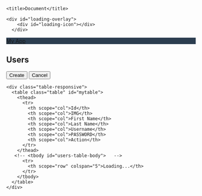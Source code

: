 <!DOCTYPE html>
<html lang="en">

<head>
    <meta charset="UTF-8">
    <meta http-equiv="X-UA-Compatible" content="IE=edge">
    <meta name="viewport" content="width=device-width, initial-scale=1.0">
    <link rel="stylesheet" type="text/css" href="style.css">
    <link href="https://cdn.jsdelivr.net/npm/bootstrap@5.0.1/dist/css/bootstrap.min.css" rel="stylesheet"
        integrity="sha384-+0n0xVW2eSR5OomGNYDnhzAbDsOXxcvSN1TPprVMTNDbiYZCxYbOOl7+AMvyTG2x" crossorigin="anonymous">

    <title>Document</title>
<style>
#loading-overlay {
  position: fixed;
  top: 0;
  left: 0;
  width: 100%;
  height: 100%;
  background: rgba(255, 255, 255, 0.7);
  z-index: 999;
  display: none;
}

#loading-icon {
  position: absolute;
  top: 50%;
  left: 50%;
  transform: translate(-50%, -50%);
  width: 30px;
  height: 30px;
  border: 5px solid #ccc;
  border-top-color: #333;
  border-radius: 50%;
  animation: loading-spin 1s linear infinite;
}

@keyframes loading-spin {
  from {
    transform: translate(-50%, -50%) rotate(0deg);
  }
  to {
    transform: translate(-50%, -50%) rotate(360deg);
  }
}

/* The Modal (background) */
.modal {
  display: none; /* Hidden by default */
  position: fixed; /* Stay in place */
  z-index: 1; /* Sit on top */
  left: 0;
  top: 0;
  width: 100%; /* Full width */
  height: 100%; /* Full height */
  overflow: auto; /* Enable scroll if needed */
  background-color: rgb(0, 0, 0); /* Fallback color */
  background-color: rgba(0, 0, 0, 0.4); /* Black w/ opacity */
  padding-top: 60px;
}

/* Modal Content/Box */
.modal-content {
  background-color: #fefefebd;
  margin: 5% auto 15% auto;
  border: 1px solid #000;
  width: fit-content;
  border-radius: 11px;
}
.cancelbtn {
  width: auto;
  padding: 10px 18px;
  background-color: #f44336;
}

.cancelbtn {
  width: auto;
  padding: 10px 18px;
  background-color: #f44336;
}
.close {
  position: absolute;
  right: 25px;
  top: 0;
  color: #000;
  font-size: 35px;
  font-weight: bold;
}

.close:hover,
.close:focus {
  color: red;
  cursor: pointer;
}

/* Add Zoom Animation */
.animate {
  -webkit-animation: animatezoom 0.6s;
  animation: animatezoom 0.6s;
}

@-webkit-keyframes animatezoom {
  from {
    -webkit-transform: scale(0);
  }
  to {
    -webkit-transform: scale(1);
  }
}

@keyframes animatezoom {
  from {
    transform: scale(0);
  }
  to {
    transform: scale(1);
  }
}

/* Change styles for span and cancel button on extra small screens */
@media screen and (max-width: 300px) {
  span.psw {
    display: block;
    float: none;
  }
  .cancelbtn {
    width: 100%;
  }
}

img {
  height: 60px;
  width: 60px;
  border-radius: 30px;
}
.bg-mynav {
  background-color: #2c3e50;
}
.swal2-popup {
  max-width: 500px;
}
.swal2-file,
.swal2-input,
.swal2-textarea {
  box-sizing: border-box;
  width: -webkit-fill-available;
  transition: border-color 0.1s, box-shadow 0.1s;
  border: 1px solid #ec6060;
  border-radius: 0.1875em;
  background: inherit;
  box-shadow: inset 0 1px 1px rgb(120 39 39 / 6%), 0 0 0 3px #0000002b;
  color: inherit;
  font-size: 19px;
}
.swal2-actions {
  display: flex;
  z-index: 1;
  box-sizing: border-box;
  flex-wrap: wrap;
  align-items: center;
  justify-content: center;
  width: 100%;
  /* margin: 1.25em auto 0; */
  padding: 0;
}
.full-reg-body {
  display: flex;
  justify-content: center;
  align-items: center;
  padding: 10px;
  //   background: linear-gradient(135deg, #375d46, #47288b);
}
.container-reg-from {
  max-width: 600px;
  width: 100%;
  // background-color: #fff;
  background: linear-gradient(135deg, #375d46, #47288b);
  padding: 25px 30px;
  border-radius: 5px;
  box-shadow: 0 5px 10px rgba(0, 0, 0, 0.15);
}
.user-details {
  display: flex;
  flex-wrap: wrap;
  justify-content: space-between;
  margin: 20px 0 12px 0;
}
.user-details .input-box {
  margin-bottom: 10px;
  width: calc(100% / 2 - 15px);
}
form .input-box span.details {
  display: block;
  font-weight: 500;
  margin-bottom: 5px;
  color: aqua;
}
.user-details .input-box input {
  height: 45px;
  width: 100%;
  outline: none;
  font-size: 16px;
  border-radius: 5px;
  padding-left: 15px;
  border: 1px solid #ccc;
  border-bottom-width: 2px;
  transition: all 0.3s ease;
}
.user-details .input-box input:focus,
.user-details .input-box input:valid {
  border-color: #9b59b6;
}
form .gender-details .gender-title {
  font-size: 20px;
  font-weight: 500;
}
form .category {
  display: inline-flex;
  width: 80%;
  margin: 14px 0;
  justify-content: space-between;
}
form .category label {
  display: flex;
  align-items: center;
  cursor: pointer;
}
form .category label .dot {
  height: 18px;
  width: 18px;
  border-radius: 50%;
  margin-right: 10px;
  background: #d9d9d9;
  border: 5px solid transparent;
  transition: all 0.3s ease;
}
#dot-1:checked ~ .category label .one,
#dot-2:checked ~ .category label .two,
#dot-3:checked ~ .category label .three {
  background: #9b59b6;
  border-color: #d9d9d9;
}
form input[type="radio"] {
  display: none;
}
form .button {
  height: 45px;
  /* margin: 35px 0  */
}
form .button input {
  height: 100%;
  width: 100%;
  border-radius: 5px;
  border: none;
  color: #fff;
  font-size: 18px;
  font-weight: 500;
  letter-spacing: 1px;
  cursor: pointer;
  transition: all 0.3s ease;
  background: linear-gradient(135deg, #71b7e6, #9b59b6);
}
form .button input:hover {
  /* transform: scale(0.99); */
  background: linear-gradient(-135deg, #71b7e6, #9b59b6);
}
@media (max-width: 584px) {
  .container-reg-from {
    max-width: 100%;
  }
  .user-details .input-box {
    margin-bottom: 10px;
    width: 100%;
  }
  form .category {
    width: 100%;
  }
  .user-details {
    max-height: 300px;
    overflow-y: scroll;
  }
  .user-details::-webkit-scrollbar {
    width: 5px;
  }
}
@media (max-width: 459px) {
  .container-reg-from .content .category {
    flex-direction: column;
  }
}
.custom-select {
  height: 45px;
  width: 100%;
  outline: none;
  font-size: 16px;
  border-radius: 5px;
  padding-left: 15px;
  border: 1px solid #ccc;
  border-bottom-width: 2px;
  transition: all 0.3s ease;
}
.select-selected {
  background-color: DodgerBlue;
}

/*style the arrow inside the select element:*/
.select-selected:after {
  border: 6px solid transparent;
  border-color: #fff transparent transparent transparent;
}

/*point the arrow upwards when the select box is open (active):*/
.select-selected.select-arrow-active:after {
  border-color: transparent transparent #fff transparent;
  top: 7px;
}

/*style the items (options), including the selected item:*/
.select-items div,
.select-selected {
  color: #ffffff;
  padding: 10px 16px;
  border: 1px solid transparent;
  border-color: transparent transparent rgba(0, 0, 0, 0.1) transparent;
  cursor: pointer;
  user-select: none;
}

.select-items div:hover,
.same-as-selected {
  background-color: rgba(0, 0, 0, 0.1);
}

</style>
</head>


<body onload="loadTable();">

    <div id="loading-overlay">
        <div id="loading-icon"></div>
      </div>
    
  <nav class="navbar navbar-dark bg-mynav">
    <div class="container-fluid">
      <a class="navbar-brand" href="#">My App</a>
    </div>
  </nav>

  <div class="container">
    <div class="d-flex bd-highlight mb-3">
      <div class="me-auto p-2 bd-highlight">
        <h2>Users
      </div>
      <div class="p-2 bd-highlight">
        <button type="button" class="btn btn-secondary" onclick="document.getElementById('regmyModal').style.display='block'">Create</button>
         <button type="button" class="btn btn-secondary" data-dismiss="modal">Cancel</button>
      </div>
    </div>

    <div class="table-responsive">
      <table class="table" id="mytable">
        <thead>
          <tr>
            <th scope="col">Id</th>
            <th scope="col">IMG</th>
            <th scope="col">First Name</th>
            <th scope="col">Last Name</th>
            <th scope="col">Username</th>
            <th scope="col">PASSWORD</th>
            <th scope="col">Action</th>
          </tr>
        </thead>
       <!-- <tbody id="users-table-body">   -->
          <tr>
            <th scope="row" colspan="5">Loading...</th>
          </tr>
        </tbody>
      </table>
    </div>
  </div>


<div id="myModal" class="modal">
  <div class="modal-content animate">
   <div class="full-reg-body">
        <div class="container-reg-from">
            <form id="register-form">
                <div class="user-details">
                    <div class="input-box">
                        <span class="details">User Id</span>  <input type="text" id="idInput" disabled>
                    </div>
                    <div class="input-box">
                        <span class="details">First Name:</span> <input type="text" id="fnameInput">
                    </div>
                    <div class="input-box">
                        <span class="details">Last Name:</span>  <input type="text" id="lnameInput">
                    </div>
                    <div class="input-box">
                        <span class="details">Username</span>  <input type="text" id="usernameInput">
                    </div>
                    <div class="input-box">
                        <span class="details">Img URL</span>   <input type="text" id="avatarInput">
                    </div>
                    <div class="input-box">
                        <span class="details">Password</span> <input type="password" id="passwordInput">
                    </div>
                </div>
                  <button type="button" onclick="document.getElementById('myModal').style.display='none'" class="cancelbtn1">Cancel</button>
          
                <div class="button">
                    <input type="button" onclick="updateUser();"  value="Update">
                </div>
            </form>
        </div>
    </div>
  </div>
</div>



<div id="regmyModal" class="modal">
  <div class="modal-content animate">
   <div class="full-reg-body">
        <div class="container-reg-from">
            <form id="register-form">
                <div class="user-details">
                    
                    <div class="input-box">
                        <span class="details">First Name:</span> <input type="text" id="fname">
                    </div>
                    <div class="input-box">
                        <span class="details">Last Name:</span>  <input type="text" id="lname">
                    </div>
                    <div class="input-box">
                        <span class="details">Username</span>  <input type="text" id="username">
                    </div>
                    <div class="input-box">
                        <span class="details">Img URL</span>   <input type="text" id="avatar">
                    </div>
                    <div class="input-box">
                        <span class="details">Password</span> <input type="password" id="password">
                    </div>
                </div>
                 
                <div class="button">
                    <button type="button" onclick="document.getElementById('regmyModal').style.display='none'" class="cancelbtn2">Cancel</button>
          
                </div>
                <div class="button">
                    <input type="button" onclick="insert_api_Data();"  value="Register">
                   

                </div>
            </form>
        </div>
    </div>
  </div>
</div>
<script src="script.js"></script>
<img src="https://cdms.police.gov.bd/cdms/r/cdmsbase/files/static/v7Y/police-logo.png" id="refresh-icon" style="display:none;">
  <script src="https://cdn.jsdelivr.net/npm/sweetalert2@11.0.16/dist/sweetalert2.all.min.js"></script>
  <script src="https://cdn.jsdelivr.net/npm/bootstrap@5.0.1/dist/js/bootstrap.bundle.min.js" integrity="sha384-gtEjrD/SeCtmISkJkNUaaKMoLD0//ElJ19smozuHV6z3Iehds+3Ulb9Bn9Plx0x4" crossorigin="anonymous"></script>

<script>

function loadTable() {
    showLoading();
  const xhttp = new XMLHttpRequest();
  xhttp.open("GET", "https://apex.oracle.com/pls/apex/my_stock/API_USER/view");
  xhttp.send();
  xhttp.onreadystatechange = function() {
    if (this.readyState == 4 && this.status == 200) {
      console.log(this.responseText);
     
      var trHTML = '<tr><th>ID</th><th>Avatar</th><th>First Name</th><th>Last Name</th><th>Username</th><th>Actions</th></tr>';
      try {
        const objects = JSON.parse(this.responseText);
        const items = objects.items; // access the "items" property
        const tableBody = document.getElementById("users-table-body");
        const table = document.getElementById("mytable");
        if (table) {
            for (let item of items) { // iterate through the "items" array
            trHTML += '<tr>'; 
            trHTML += '<td>'+item.id+'</td>';
            trHTML += '<td><img src="' + item.avatar + '" width="50px"></td>';
            trHTML += '<td>'+item.fname+'</td>';
            trHTML += '<td>'+item.lname+'</td>';
            trHTML += '<td>'+item.username+'</td>';
            trHTML += '<td><button type="button" class="btn btn-outline-secondary" onclick="showUserEditBox('+item.id+')">Edit</button>';
            trHTML += '<button type="button" class="btn btn-outline-danger" onclick="userDelete('+item.id+')">Del</button></td>';
            trHTML += "</tr>";
          }
          table.innerHTML = trHTML;
          hideLoading();
        } else {
          console.log("Table with id 'mytable' not found in HTML.");
        }
      } catch (error) {
        console.log("Error parsing JSON: " + error);
      }
    } else if (this.readyState == 4 && this.status != 200) {
        console.log("Error: API request failed with status code " + this.status);
    }
  };
}


function showLoading() {
    document.getElementById("loading-overlay").style.display = "block";
    setTimeout(function () {
        refreshIcon.style.display = "none";
    }, 10000);
}

function hideLoading() {
    document.getElementById("loading-overlay").style.display = "none";
}



var modal = document.getElementById('myModal');
// When the user clicks anywhere outside of the modal, close it
window.onclick = function (event) {
    if (event.target == modal) {
        modal.style.display = "none";
    }
}



function insert_api_Data() {
    var inputElements = document.querySelectorAll("input");
    var fnameInput = document.getElementById("fname");
    var lnameInput = document.getElementById("lname");
    var usernameInput = document.getElementById("username");
    var passwordInput = document.getElementById("password");
    var avatarInput = document.getElementById("avatar");
    var data = { FNAME: fnameInput.value, LNAME: lnameInput.value, USERNAME: usernameInput.value, PASSWORD: passwordInput.value, AVATAR: avatarInput.value };
    var xhr = new XMLHttpRequest();
    xhr.open("POST", "https://apex.oracle.com/pls/apex/my_stock/API_USER/post", true);
    xhr.setRequestHeader('Content-Type', 'application/json');
    xhr.onreadystatechange = function () {
        if (xhr.readyState === 4) {
            if (xhr.status === 200) {
                var response = xhr.responseText;
                console.log(response);
                const Toast = Swal.mixin({
                    toast: true,
                    position: 'top-end',
                    showConfirmButton: false,
                    timer: 3000,
                    timerProgressBar: true,
                    didOpen: (toast) => {
                        toast.addEventListener('mouseenter', Swal.stopTimer)
                        toast.addEventListener('mouseleave', Swal.resumeTimer)
                    }
                })
                Toast.fire({
                    icon: 'success',
                    title: 'Registration Successfully'
                })
            }


            else {
                Toast.fire({
                    icon: 'error',
                    title: 'There was an error with your request. Please try again.'
                })
            }
        }
    };
    xhr.send(JSON.stringify(data));
    inputElements.forEach(function (input) {
        input.value = "";
        var modal = document.getElementById('regmyModal');
        modal.style.display = "none";
        loadTable();
        refreshTable();
    });
};





function userDelete(id) {
    // Create new XMLHttpRequest object
    let xhttp = new XMLHttpRequest();
    // Prepare the DELETE request to the API endpoint
    xhttp.open("DELETE", "https://apex.oracle.com/pls/apex/my_stock/API_USER/user/delete/" + id);
    // Send the DELETE request
    xhttp.send();
    // Handle response
    xhttp.onreadystatechange = function () {
        if (this.readyState == 4 && this.status == 200) {
            // Refresh the report
            loadTable();
        }
    };
}
// Get the table element
let table = document.getElementById("myTable");

// Add a "Delete" button to each row
for (let i = 1; i < table.rows.length; i++) {
    // Create "Delete" button
    let deleteButton = document.createElement("button");
    deleteButton.innerHTML = "Delete";

    // Add event listener to "Delete" button
    deleteButton.addEventListener("click", function () {
        // Get the user ID from the first cell of the row
        let id = table.rows[i].cells[0].innerHTML;

        // Call the deleteUser function and pass the user ID as the argument
        userDelete(id);
    });

    // Add "Delete" button to the last cell of the row
    table.rows[i].cells[table.rows[i].cells.length - 1].appendChild(deleteButton);
};



// Get the user details from the input elements
function updateUser() {

    let idInput = document.getElementById("idInput");
    let fnameInput = document.getElementById("fnameInput");
    let lnameInput = document.getElementById("lnameInput");
    let usernameInput = document.getElementById("usernameInput");
    let passwordInput = document.getElementById("passwordInput");
    let avatarInput = document.getElementById("avatarInput");

    let user = {
        id: idInput.value,
        fname: fnameInput.value,
        lname: lnameInput.value,
        username: usernameInput.value,
        password: passwordInput.value,
        avatar: avatarInput.value
    };
    console.log(user);

    let xhttp = new XMLHttpRequest();
    xhttp.open("PUT", "https://apex.oracle.com/pls/apex/my_stock/API_USER/user/update/" + idInput.value);
    xhttp.setRequestHeader("Content-Type", "application/json");
    xhttp.send(JSON.stringify(user));
    xhttp.onreadystatechange = function () {
        if (this.readyState == 4 && this.status == 200) {

            let modal = document.getElementById("myModal");
            modal.style.display = "none";
            console.log("User updated successfully");
        }
         loadTable();
    };
};

// Function to open the modal and retrieve user details by ID
function showUserEditBox(id) {
    // Create new XMLHttpRequest object
    let xhttp = new XMLHttpRequest();

    // Prepare the GET request to the API endpoint
    xhttp.open("GET", "https://apex.oracle.com/pls/apex/my_stock/API_USER/user/detels/" + id);

    // Send the GET request
    xhttp.send();

    // Handle response
    xhttp.onreadystatechange = function () {
        if (this.readyState == 4 && this.status == 200) {
            // Parse the JSON response
            let response = JSON.parse(this.responseText);
            // Get the user details
            let user = response.items[0];
            console.log(user);

            // Get the modal element
            let modal = document.getElementById("myModal");
            // Show the modal
            modal.style.display = "block";

            // Get the input elements
            let idInput = document.getElementById("idInput");
            let fnameInput = document.getElementById("fnameInput");
            let lnameInput = document.getElementById("lnameInput");
            let usernameInput = document.getElementById("usernameInput");
            let passwordInput = document.getElementById("passwordInput");
            let avatarInput = document.getElementById("avatarInput");

            // Pre-populate the input elements with the retrieved data
            idInput.value = user.id;
            fnameInput.value = user.fname;
            lnameInput.value = user.lname;
            usernameInput.value = user.username;
            passwordInput.value = user.password;
            avatarInput.value = user.avatar;

            // Show the modal
            modal.style.display = "block";
        }
    };
};
</script>
</body>

</html>